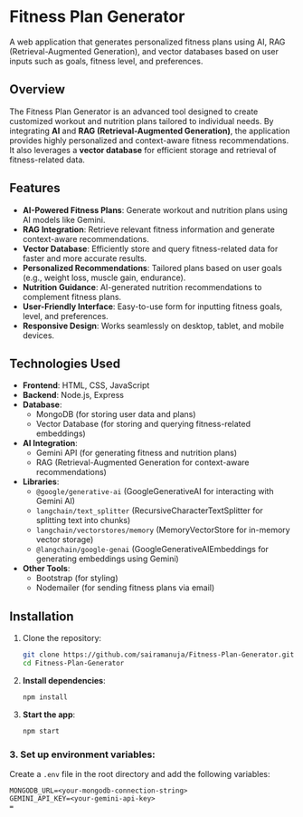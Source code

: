 # Fitness Plan Generator

A web application that generates personalized fitness plans using AI, RAG (Retrieval-Augmented Generation), and vector databases based on user inputs such as goals, fitness level, and preferences.

## Overview

The Fitness Plan Generator is an advanced tool designed to create customized workout and nutrition plans tailored to individual needs. By integrating **AI** and **RAG (Retrieval-Augmented Generation)**, the application provides highly personalized and context-aware fitness recommendations. It also leverages a **vector database** for efficient storage and retrieval of fitness-related data.

## Features

- **AI-Powered Fitness Plans**: Generate workout and nutrition plans using AI models like Gemini.
- **RAG Integration**: Retrieve relevant fitness information and generate context-aware recommendations.
- **Vector Database**: Efficiently store and query fitness-related data for faster and more accurate results.
- **Personalized Recommendations**: Tailored plans based on user goals (e.g., weight loss, muscle gain, endurance).
- **Nutrition Guidance**: AI-generated nutrition recommendations to complement fitness plans.
- **User-Friendly Interface**: Easy-to-use form for inputting fitness goals, level, and preferences.
- **Responsive Design**: Works seamlessly on desktop, tablet, and mobile devices.

## Technologies Used

- **Frontend**: HTML, CSS, JavaScript
- **Backend**: Node.js, Express
- **Database**: 
  - MongoDB (for storing user data and plans)
  - Vector Database (for storing and querying fitness-related embeddings)
- **AI Integration**: 
  - Gemini API (for generating fitness and nutrition plans)
  - RAG (Retrieval-Augmented Generation for context-aware recommendations)
- **Libraries**:
  - `@google/generative-ai` (GoogleGenerativeAI for interacting with Gemini AI)
  - `langchain/text_splitter` (RecursiveCharacterTextSplitter for splitting text into chunks)
  - `langchain/vectorstores/memory` (MemoryVectorStore for in-memory vector storage)
  - `@langchain/google-genai` (GoogleGenerativeAIEmbeddings for generating embeddings using Gemini)
- **Other Tools**:
  - Bootstrap (for styling)
  - Nodemailer (for sending fitness plans via email)

## Installation

1. Clone the repository:
   ```bash
   git clone https://github.com/sairamanuja/Fitness-Plan-Generator.git
   cd Fitness-Plan-Generator

2. **Install dependencies**:
   ```bash
   npm install

3. **Start the app**:
    ```bash
   npm start
### 3. Set up environment variables:
Create a `.env` file in the root directory and add the following variables:
   ```.env
MONGODB_URL=<your-mongodb-connection-string>
GEMINI_API_KEY=<your-gemini-api-key>
=
```   
